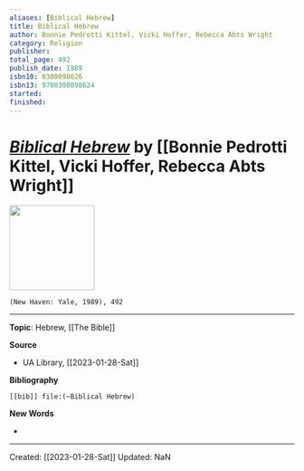 ```yaml
---
aliases: [Biblical Hebrew]
title: Biblical Hebrew
author: Bonnie Pedrotti Kittel, Vicki Hoffer, Rebecca Abts Wright
category: Religion
publisher: 
total_page: 492
publish_date: 1989
isbn10: 0300098626
isbn13: 9780300098624
started: 
finished: 
---
```

# *[Biblical Hebrew]()* by [[Bonnie Pedrotti Kittel, Vicki Hoffer, Rebecca Abts Wright]]

<img src="https://external-content.duckduckgo.com/iu/?u=https%3A%2F%2Fpictures.abebooks.com%2Fisbn%2F9780300043945-us.jpg&f=1&nofb=1&ipt=f80e4d6138b4743d2b2e04c8900477dcb35ab57ee878152439cdd17ec738a185&ipo=images" width=150>

`(New Haven: Yale, 1989), 492`

--- 
**Topic**: Hebrew, [[The Bible]]

**Source**
- UA Library, [[2023-01-28-Sat]]


**Bibliography**

```query
[[bib]] file:(~Biblical Hebrew)
```
 

**New Words**

- 

---
Created: [[2023-01-28-Sat]]
Updated: NaN
